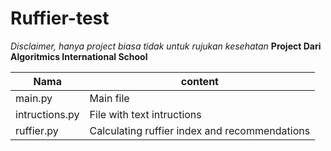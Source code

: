# Ruffier-test
*Disclaimer, hanya project biasa tidak untuk rujukan kesehatan*
**Project Dari Algoritmics International School**

Nama   |  content
-------|---------
main.py | Main file
intructions.py | File with text intructions
ruffier.py | Calculating ruffier index and recommendations
